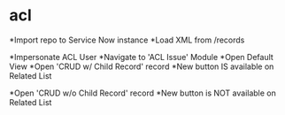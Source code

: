 # acl

*Import repo to Service Now instance
*Load XML from /records

*Impersonate ACL User
*Navigate to 'ACL Issue' Module
*Open Default View
  *Open 'CRUD w/ Child Record' record
  *New button IS available on Related List

  *Open 'CRUD w/o Child Record' record
  *New button is NOT available on Related List
